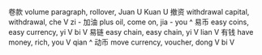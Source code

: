 卷款  volume paragraph, rollover, Juan U Kuan U
撤资  withdrawal capital, withdrawal, che V zi -
加油  plus oil, come on, jia - you ^
易币  easy coins, easy currency, yi V bi V
易链  easy chain, easy chain, yi V lian V
有钱  have money, rich, you V qian ^
动币  move currency, voucher, dong V bi V